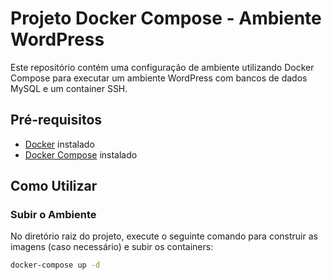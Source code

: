# Projeto Docker Compose - Ambiente WordPress

Este repositório contém uma configuração de ambiente utilizando Docker Compose para executar um ambiente WordPress com bancos de dados MySQL e um container SSH. 

## Pré-requisitos

- [Docker](https://docs.docker.com/get-docker/) instalado
- [Docker Compose](https://docs.docker.com/compose/install/) instalado

## Como Utilizar

### Subir o Ambiente

No diretório raiz do projeto, execute o seguinte comando para construir as imagens (caso necessário) e subir os containers:

```bash
docker-compose up -d
